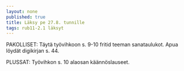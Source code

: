 ```yaml
---
layout: none
published: true
title: Läksy pe 27.8. tunnille
tags: rub11-2.1 läksyt
---
```

PAKOLLISET:
Täytä työvihkoon s. 9-10 fritid teeman sanataulukot. Apua löydät digikirjan s. 44.

PLUSSAT:
Työvihkon s. 10 alaosan käännöslauseet.

